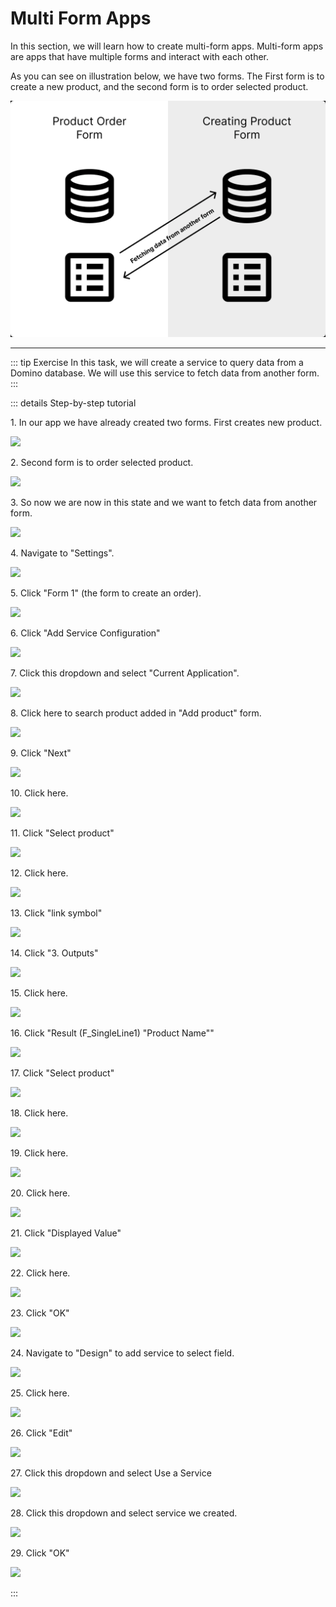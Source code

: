 # Multi Form Apps

In this section, we will learn how to create multi-form apps. Multi-form apps are apps that have multiple forms and interact with each other.

As you can see on illustration below, we have two forms. The First form is to create a new product, and the second form is to order selected product.

![img_34.png](img_34.png)

---

::: tip Exercise
In this task, we will create a service to query data from a Domino database.
We will use this service to fetch data from another form. 
:::

::: details Step-by-step tutorial

1\. In our app we have already created two forms. First creates new product.

![](https://ajeuwbhvhr.cloudimg.io/colony-recorder.s3.amazonaws.com/files/2024-02-26/5bf54059-84a3-4e3c-a6fd-4b74ba8ea02b/screenshot.jpeg?tl_px=0,0&br_px=871,316&force_format=png&width=983)


2\. Second form is to order selected product.

![](https://ajeuwbhvhr.cloudimg.io/colony-recorder.s3.amazonaws.com/files/2024-02-26/c4e583ca-2160-4fc2-995f-291fcc28d14f/screenshot.jpeg?tl_px=4,30&br_px=864,511&force_format=png&width=860)


3\. So now we are now in this state and we want to fetch data from another form.

![](https://ajeuwbhvhr.cloudimg.io/colony-recorder.s3.amazonaws.com/files/2024-02-26/d91b649b-5440-4c3c-a53e-48b15314b374/screenshot.jpeg?tl_px=0,0&br_px=1024,768&force_format=png&width=1120.0)


4\. Navigate to "Settings".

![](https://ajeuwbhvhr.cloudimg.io/colony-recorder.s3.amazonaws.com/files/2024-02-26/9d1d62ae-9065-4128-9538-36216f0c7df2/ascreenshot.jpeg?tl_px=0,147&br_px=1075,748&force_format=png&wat_scale=95&wat=1&wat_opacity=0.7&wat_gravity=northwest&wat_url=https://colony-recorder.s3.us-west-1.amazonaws.com/images/watermarks/FB923C_standard.png&wat_pad=-14,265)


5\. Click "Form 1"  (the form to create an order).

![](https://ajeuwbhvhr.cloudimg.io/colony-recorder.s3.amazonaws.com/files/2024-02-26/31a2a420-4f8c-4c84-a8a1-2c578f2653be/ascreenshot.jpeg?tl_px=0,0&br_px=1075,600&force_format=png&wat_scale=95&wat=1&wat_opacity=0.7&wat_gravity=northwest&wat_url=https://colony-recorder.s3.us-west-1.amazonaws.com/images/watermarks/FB923C_standard.png&wat_pad=150,240)


6\. Click "Add Service Configuration"

![](https://ajeuwbhvhr.cloudimg.io/colony-recorder.s3.amazonaws.com/files/2024-02-26/91e30ba0-0284-47d8-9364-a8f8ef44ed86/ascreenshot.jpeg?tl_px=27,415&br_px=1102,1016&force_format=png&wat_scale=95&wat=1&wat_opacity=0.7&wat_gravity=northwest&wat_url=https://colony-recorder.s3.us-west-1.amazonaws.com/images/watermarks/FB923C_standard.png&wat_pad=502,265)


7\. Click this dropdown and select "Current Application".

![](https://ajeuwbhvhr.cloudimg.io/colony-recorder.s3.amazonaws.com/files/2024-02-26/91f7c271-7764-4bcc-b29b-9aa8ca93dc3f/ascreenshot.jpeg?tl_px=343,56&br_px=1418,657&force_format=png&wat_scale=95&wat=1&wat_opacity=0.7&wat_gravity=northwest&wat_url=https://colony-recorder.s3.us-west-1.amazonaws.com/images/watermarks/FB923C_standard.png&wat_pad=502,265)


8\. Click here to search product added in "Add product" form.

![](https://ajeuwbhvhr.cloudimg.io/colony-recorder.s3.amazonaws.com/files/2024-02-26/0d6c97a2-dd11-4051-8b66-e580547834c6/ascreenshot.jpeg?tl_px=353,326&br_px=1730,1095&force_format=png&width=1120.0&wat=1&wat_opacity=0.7&wat_gravity=northwest&wat_url=https://colony-recorder.s3.us-west-1.amazonaws.com/images/watermarks/FB923C_standard.png&wat_pad=524,277)


9\. Click "Next"

![](https://ajeuwbhvhr.cloudimg.io/colony-recorder.s3.amazonaws.com/files/2024-02-26/84e17eae-771b-43c0-859e-8fa9cb5c4610/ascreenshot.jpeg?tl_px=1062,678&br_px=2137,1279&force_format=png&wat_scale=95&wat=1&wat_opacity=0.7&wat_gravity=northwest&wat_url=https://colony-recorder.s3.us-west-1.amazonaws.com/images/watermarks/FB923C_standard.png&wat_pad=502,503)


10\. Click here.

![](https://ajeuwbhvhr.cloudimg.io/colony-recorder.s3.amazonaws.com/files/2024-02-26/4321af51-1add-4f76-a936-ed0b7d21659f/ascreenshot.jpeg?tl_px=22,0&br_px=1399,769&force_format=png&width=1120.0&wat=1&wat_opacity=0.7&wat_gravity=northwest&wat_url=https://colony-recorder.s3.us-west-1.amazonaws.com/images/watermarks/FB923C_standard.png&wat_pad=524,238)


11\. Click "Select product"

![](https://ajeuwbhvhr.cloudimg.io/colony-recorder.s3.amazonaws.com/files/2024-02-26/245b5661-88e0-4e53-b022-fe5abdc266cf/ascreenshot.jpeg?tl_px=262,72&br_px=1337,673&force_format=png&wat_scale=95&wat=1&wat_opacity=0.7&wat_gravity=northwest&wat_url=https://colony-recorder.s3.us-west-1.amazonaws.com/images/watermarks/FB923C_standard.png&wat_pad=502,265)


12\. Click here.

![](https://ajeuwbhvhr.cloudimg.io/colony-recorder.s3.amazonaws.com/files/2024-02-26/2f785d29-9f0f-4a96-b85d-dd7305bd93b5/ascreenshot.jpeg?tl_px=925,0&br_px=2000,601&force_format=png&wat_scale=95&wat=1&wat_opacity=0.7&wat_gravity=northwest&wat_url=https://colony-recorder.s3.us-west-1.amazonaws.com/images/watermarks/FB923C_standard.png&wat_pad=502,265)


13\. Click "link symbol"

![](https://ajeuwbhvhr.cloudimg.io/colony-recorder.s3.amazonaws.com/files/2024-02-26/77b02baf-3d7f-483c-b69c-41c4f63243d0/ascreenshot.jpeg?tl_px=754,187&br_px=1829,788&force_format=png&wat_scale=95&wat=1&wat_opacity=0.7&wat_gravity=northwest&wat_url=https://colony-recorder.s3.us-west-1.amazonaws.com/images/watermarks/FB923C_standard.png&wat_pad=502,265)


14\. Click "3. Outputs"

![](https://ajeuwbhvhr.cloudimg.io/colony-recorder.s3.amazonaws.com/files/2024-02-26/f57ade3b-b739-42c4-9d6e-ffa3c39bcf82/ascreenshot.jpeg?tl_px=457,0&br_px=1532,600&force_format=png&wat_scale=95&wat=1&wat_opacity=0.7&wat_gravity=northwest&wat_url=https://colony-recorder.s3.us-west-1.amazonaws.com/images/watermarks/FB923C_standard.png&wat_pad=502,73)


15\. Click here.

![](https://ajeuwbhvhr.cloudimg.io/colony-recorder.s3.amazonaws.com/files/2024-02-26/53d7a4a8-9955-4e89-bcf9-3199ef068527/user_cropped_screenshot.jpeg?tl_px=0,0&br_px=1334,759&force_format=png&width=1120.0&wat=1&wat_opacity=0.7&wat_gravity=northwest&wat_url=https://colony-recorder.s3.us-west-1.amazonaws.com/images/watermarks/FB923C_standard.png&wat_pad=50,307)


16\. Click "Result (F_SingleLine1) "Product Name""

![](https://ajeuwbhvhr.cloudimg.io/colony-recorder.s3.amazonaws.com/files/2024-02-26/e020e03f-0617-4c44-854d-478a568c0080/user_cropped_screenshot.jpeg?tl_px=0,69&br_px=1297,839&force_format=png&width=1120.0&wat=1&wat_opacity=0.7&wat_gravity=northwest&wat_url=https://colony-recorder.s3.us-west-1.amazonaws.com/images/watermarks/FB923C_standard.png&wat_pad=305,479)


17\. Click "Select product"

![](https://ajeuwbhvhr.cloudimg.io/colony-recorder.s3.amazonaws.com/files/2024-02-26/7170eff6-964d-4fe4-928a-1c30e59cab66/ascreenshot.jpeg?tl_px=820,35&br_px=1895,636&force_format=png&wat_scale=95&wat=1&wat_opacity=0.7&wat_gravity=northwest&wat_url=https://colony-recorder.s3.us-west-1.amazonaws.com/images/watermarks/FB923C_standard.png&wat_pad=502,265)


18\. Click here.

![](https://ajeuwbhvhr.cloudimg.io/colony-recorder.s3.amazonaws.com/files/2024-02-26/456c8fa0-a043-48ee-ab64-37e8c1a903ba/ascreenshot.jpeg?tl_px=827,81&br_px=1902,682&force_format=png&wat_scale=95&wat=1&wat_opacity=0.7&wat_gravity=northwest&wat_url=https://colony-recorder.s3.us-west-1.amazonaws.com/images/watermarks/FB923C_standard.png&wat_pad=502,265)


19\. Click here.

![](https://ajeuwbhvhr.cloudimg.io/colony-recorder.s3.amazonaws.com/files/2024-02-26/9b8207ac-61bd-4d5e-92e0-6702221da2ee/ascreenshot.jpeg?tl_px=857,126&br_px=1932,727&force_format=png&wat_scale=95&wat=1&wat_opacity=0.7&wat_gravity=northwest&wat_url=https://colony-recorder.s3.us-west-1.amazonaws.com/images/watermarks/FB923C_standard.png&wat_pad=502,265)


20\. Click here.

![](https://ajeuwbhvhr.cloudimg.io/colony-recorder.s3.amazonaws.com/files/2024-02-26/3f925853-4eb6-42cf-9267-03047730e182/ascreenshot.jpeg?tl_px=729,190&br_px=1804,791&force_format=png&wat_scale=95&wat=1&wat_opacity=0.7&wat_gravity=northwest&wat_url=https://colony-recorder.s3.us-west-1.amazonaws.com/images/watermarks/FB923C_standard.png&wat_pad=502,265)


21\. Click "Displayed Value"

![](https://ajeuwbhvhr.cloudimg.io/colony-recorder.s3.amazonaws.com/files/2024-02-26/874c808b-3176-4598-bf99-59e760f56736/ascreenshot.jpeg?tl_px=900,175&br_px=1975,776&force_format=png&wat_scale=95&wat=1&wat_opacity=0.7&wat_gravity=northwest&wat_url=https://colony-recorder.s3.us-west-1.amazonaws.com/images/watermarks/FB923C_standard.png&wat_pad=502,265)


22\. Click here.

![](https://ajeuwbhvhr.cloudimg.io/colony-recorder.s3.amazonaws.com/files/2024-02-26/c5ad666e-327e-4d82-99e8-94ee5ec58077/ascreenshot.jpeg?tl_px=738,175&br_px=1813,776&force_format=png&wat_scale=95&wat=1&wat_opacity=0.7&wat_gravity=northwest&wat_url=https://colony-recorder.s3.us-west-1.amazonaws.com/images/watermarks/FB923C_standard.png&wat_pad=502,265)


23\. Click "OK"

![](https://ajeuwbhvhr.cloudimg.io/colony-recorder.s3.amazonaws.com/files/2024-02-26/38d0edf6-06c0-48bb-a630-a9bb1ad290d2/ascreenshot.jpeg?tl_px=1163,678&br_px=2238,1279&force_format=png&wat_scale=95&wat=1&wat_opacity=0.7&wat_gravity=northwest&wat_url=https://colony-recorder.s3.us-west-1.amazonaws.com/images/watermarks/FB923C_standard.png&wat_pad=502,510)


24\. Navigate to "Design" to add service to select field.

![](https://ajeuwbhvhr.cloudimg.io/colony-recorder.s3.amazonaws.com/files/2024-02-26/f53765a9-6a90-4c0a-b0a6-b8e186ddc617/ascreenshot.jpeg?tl_px=0,0&br_px=1075,600&force_format=png&wat_scale=95&wat=1&wat_opacity=0.7&wat_gravity=northwest&wat_url=https://colony-recorder.s3.us-west-1.amazonaws.com/images/watermarks/FB923C_standard.png&wat_pad=-1,58)


25\. Click here.

![](https://ajeuwbhvhr.cloudimg.io/colony-recorder.s3.amazonaws.com/files/2024-02-26/a565214c-57a5-4f9b-b13f-f3fed07ced3a/ascreenshot.jpeg?tl_px=69,0&br_px=1144,600&force_format=png&wat_scale=95&wat=1&wat_opacity=0.7&wat_gravity=northwest&wat_url=https://colony-recorder.s3.us-west-1.amazonaws.com/images/watermarks/FB923C_standard.png&wat_pad=502,198)


26\. Click "Edit"

![](https://ajeuwbhvhr.cloudimg.io/colony-recorder.s3.amazonaws.com/files/2024-02-26/93ec33c0-723c-4e1d-b572-40ddae71cd6a/ascreenshot.jpeg?tl_px=1485,0&br_px=2560,600&force_format=png&wat_scale=95&wat=1&wat_opacity=0.7&wat_gravity=northwest&wat_url=https://colony-recorder.s3.us-west-1.amazonaws.com/images/watermarks/FB923C_standard.png&wat_pad=715,188)


27\. Click this dropdown  and select Use a Service

![](https://ajeuwbhvhr.cloudimg.io/colony-recorder.s3.amazonaws.com/files/2024-02-26/9578a2cf-585d-4155-b251-3d1a57d55b28/ascreenshot.jpeg?tl_px=499,174&br_px=1574,775&force_format=png&wat_scale=95&wat=1&wat_opacity=0.7&wat_gravity=northwest&wat_url=https://colony-recorder.s3.us-west-1.amazonaws.com/images/watermarks/FB923C_standard.png&wat_pad=502,265)


28\. Click this dropdown and select service we created.

![](https://ajeuwbhvhr.cloudimg.io/colony-recorder.s3.amazonaws.com/files/2024-02-26/16131143-be31-4acb-be80-585fa6af695b/ascreenshot.jpeg?tl_px=517,262&br_px=1592,863&force_format=png&wat_scale=95&wat=1&wat_opacity=0.7&wat_gravity=northwest&wat_url=https://colony-recorder.s3.us-west-1.amazonaws.com/images/watermarks/FB923C_standard.png&wat_pad=502,265)


29\. Click "OK"

![](https://ajeuwbhvhr.cloudimg.io/colony-recorder.s3.amazonaws.com/files/2024-02-26/080d8ac0-a5f7-48f6-a870-08a3df8fd5fa/ascreenshot.jpeg?tl_px=709,495&br_px=2085,1264&force_format=png&width=1120.0&wat=1&wat_opacity=0.7&wat_gravity=northwest&wat_url=https://colony-recorder.s3.us-west-1.amazonaws.com/images/watermarks/FB923C_standard.png&wat_pad=524,276)

:::

